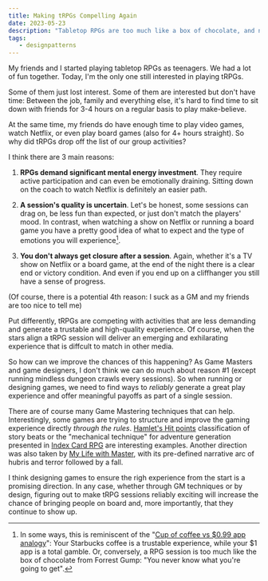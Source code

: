 ```yaml
---
title: Making tRPGs Compelling Again
date: 2023-05-23
description: "Tabletop RPGs are too much like a box of chocolate, and not enough like Starbucks coffees."
tags:
   - designpatterns
---
```


My friends and I started playing tabletop RPGs as teenagers. 
We had a lot of fun together. 
Today, I'm the only one still interested in playing tRPGs.

Some of them just lost interest. Some of them are interested but don't have time: Between the job, family and everything else, it's hard to find time to sit down with friends for 3-4 hours on a regular basis to play make-believe.

At the same time, my friends do have enough time to play video games, watch Netflix, or even play board games (also for 4+ hours straight). So why did tRPGs drop off the list of our group activities?

I think there are 3 main reasons:

1. **RPGs demand significant mental energy investment**. They require active participation and can even be emotionally draining. Sitting down on the coach to watch Netflix is definitely an easier path.

2. **A session's quality is uncertain**. Let's be honest, some sessions can drag on, be less fun than expected, or just don't match the players' mood. In contrast, when watching a show on Netflix or running a board game you have a pretty good idea of what to expect and the type of emotions you will experience[^1]. 

3. **You don't always get closure after a session**. Again, whether it's a TV show on Netflix or a board game, at the end of the night there is a clear end or victory condition. And even if you end up on a cliffhanger you still have a sense of progress.

(Of course, there is a potential 4th reason: I suck as a GM and my friends are too nice to tell me)

Put differently, tRPGs are competing with activities that are less demanding and generate a trustable and high-quality experience. Of course, when the stars align a tRPG session will deliver an emerging and exhilarating experience that is diffcult to match in other media.

So how can we improve the chances of this happening? As Game Masters and game designers, I don't think we can do much about reason #1 (except running mindless dungeon crawls every sessions). 
So when running or designing games, we need to find ways to *reliably* generate a great play experience and offer meaningful payoffs as part of a single session.  

There are of course many Game Mastering techniques that can help. Interestingly, some games are trying to structure and improve the gaming experience directly *through the rules*. 
[Hamlet's Hit points](https://www.drivethrurpg.com/product/83450/Hamlets-Hit-Points) classification of story beats or the "mechanical technique" for adventure generation presented in [Index Card RPG](https://forums.runehammer.online/c/icrpg) are interesting examples. Another direction was also taken by [My Life with Master](www.halfmeme.com/master.html), with its pre-defined narrative arc of hubris and terror followed by a fall.

I think designing games to ensure the righ experience from the start is a promising direction. In any case, whether through GM techniques or by design, figuring out to make tRPG sessions reliably exciting will increase the chance of bringing people on board and, more importantly, that they continue to show up.

[^1]: In some ways, this is reminiscent of the "[Cup of coffee vs $0.99 app analogy](http://www.joshlehman.com/thoughts/stop-using-the-cup-of-coffee-vs-0-99-cent-app-analogy/)": Your Starbucks coffee is a trustable experience, while your $1 app is a total gamble. Or, conversely, a RPG session is too much like the box of chocolate from Forrest Gump: "You never know what you're going to get". 
